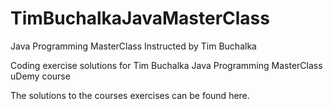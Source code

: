 # TimBuchalkaJavaMasterClass

Java Programming MasterClass Instructed by Tim Buchalka

Coding exercise solutions for Tim Buchalka Java Programming MasterClass uDemy course 

The solutions to the courses exercises can be found here.
